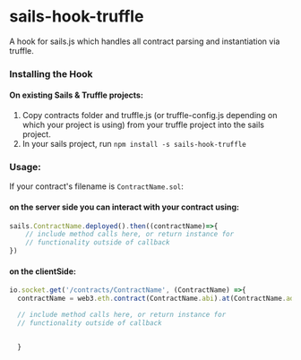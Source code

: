 # sails-hook-truffle
A hook for sails.js which handles all contract parsing and instantiation via truffle.

### Installing the Hook

#### On existing Sails & Truffle projects:

1. Copy contracts folder and truffle.js (or truffle-config.js depending on which your project is using) from your truffle project into the sails project.
1. In your sails project, run `npm install -s sails-hook-truffle`

### Usage:
If your contract's filename is `ContractName.sol`:

#### on the server side you can interact with your contract using:
```javascript
sails.ContractName.deployed().then((contractName)=>{
    // include method calls here, or return instance for
    // functionality outside of callback
})
```

#### on the clientSide:
```javascript
io.socket.get('/contracts/ContractName', (ContractName) =>{
  contractName = web3.eth.contract(ContractName.abi).at(ContractName.address);

  // include method calls here, or return instance for
  // functionality outside of callback


  }
````
